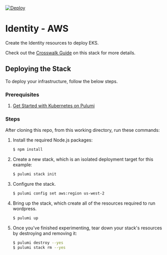 [![Deploy](https://get.pulumi.com/new/button.svg)](https://app.pulumi.com/new)

# Identity - AWS

Create the Identity resources to deploy EKS.

Check out the [Crosswalk Guide](https://www.pulumi.com/docs/guides/crosswalk/kubernetes/identity)
on this stack for more details.

## Deploying the Stack

To deploy your infrastructure, follow the below steps.

### Prerequisites

1. [Get Started with Kubernetes on Pulumi](https://www.pulumi.com/docs/get-started/kubernetes/)

### Steps

After cloning this repo, from this working directory, run these commands:

1. Install the required Node.js packages:

    ```bash
    $ npm install
    ```

1. Create a new stack, which is an isolated deployment target for this example:

    ```bash
    $ pulumi stack init
    ```

1. Configure the stack.

    ```bash
    $ pulumi config set aws:region us-west-2
    ```

1. Bring up the stack, which create all of the resources required to run wordpress.

    ```bash
    $ pulumi up
    ```

1. Once you've finished experimenting, tear down your stack's resources by destroying and removing it:

    ```bash
    $ pulumi destroy --yes
    $ pulumi stack rm --yes
    ```
